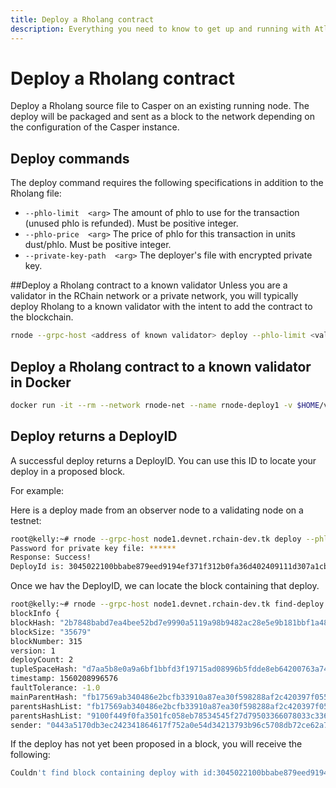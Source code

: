 ```yaml
---
title: Deploy a Rholang contract
description: Everything you need to know to get up and running with Atlaskit
---
```

# Deploy a Rholang contract
Deploy a Rholang source file to Casper on an existing running node. The deploy will be packaged and sent as a block to the network depending on the configuration of the Casper instance.

## Deploy commands
The deploy command requires the following specifications in addition to the Rholang file:
* `--phlo-limit  <arg>`             The amount of phlo to use for the
                                    transaction (unused phlo is refunded).
                                    Must be positive integer.
* `--phlo-price  <arg>`             The price of phlo for this transaction
                                    in units dust/phlo. Must be positive
                                    integer.
* `--private-key-path  <arg>`       The deployer's file with encrypted
                                    private key.

##Deploy a Rholang contract to a known validator
Unless you are a validator in the RChain network or a private network, you will typically deploy Rholang to a known validator with the intent to add the contract to the blockchain.

```bash
rnode --grpc-host <address of known validator> deploy --phlo-limit <value> --phlo-price <value> --private-key-path <path to encrypted private ke> <path to .rho file>
```
## Deploy a Rholang contract to a known validator in Docker
```bash
docker run -it --rm --network rnode-net --name rnode-deploy1 -v $HOME/var/rholang:/var/ rchain/rnode:latest --grpc-host <address of known validator> deploy --from "0x1" --phlo-limit <value> --phlo-price <value> --private-key-path <path to encrypted private key> <path to Rholang file>
```
## Deploy returns a DeployID
A successful deploy returns a DeployID. You can use this ID to locate your deploy in a proposed block.

For example:

Here is a deploy made from an observer node to a validating node on a testnet:
```bash
root@kelly:~# rnode --grpc-host node1.devnet.rchain-dev.tk deploy --phlo-price 10000000 --phlo-limit 1 --private-key-path /keys tut-philosophers.rho
Password for private key file: ******
Response: Success!
DeployId is: 3045022100bbabe879eed9194ef371f312b0fa36d402409111d307a1cb01cc8c519fdb741502206051ecfcd79aad31764ab7b65ceec4c537489ea7359fc8f80472e74c819b4cb1
```
Once we hav the DeployID, we can locate the block containing that deploy.
```bash
root@kelly:~# rnode --grpc-host node1.devnet.rchain-dev.tk find-deploy --deploy-id 3045022100bbabe879eed9194ef371f312b0fa36d402409111d307a1cb01cc8c519fdb741502206051ecfcd79aad31764ab7b65ceec4c537489ea7359fc8f80472e74c819b4cb1
blockInfo {
blockHash: "2b7848babd7ea4bee52bd7e9990a5119a98b9482ac28e5e9b181bbf1a480d8bf"
blockSize: "35679"
blockNumber: 315
version: 1
deployCount: 2
tupleSpaceHash: "d7aa5b8e0a9a6bf1bbfd3f19715ad08996b5fdde8eb64200763a742d1f348ea7"
timestamp: 1560208996576
faultTolerance: -1.0
mainParentHash: "fb17569ab340486e2bcfb33910a87ea30f598288af2c420397f055f03b2687ec"
parentsHashList: "fb17569ab340486e2bcfb33910a87ea30f598288af2c420397f055f03b2687ec"
parentsHashList: "9100f449f0fa3501fc058eb78534545f27d79503366078033c33625636391604"
sender: "0443a5170db3ec242341864617f752a0e54d34213793b96c5708db72ce62a75e1a37af8f1dcb93b208fe807f408a30f6acd343330a5d27b3434c759ac5d231679f"
```
If the deploy has not yet been proposed in a block, you will receive the following:

```bash
Couldn't find block containing deploy with id:3045022100bbabe879eed9194ef371f312b0fa36d402409111d307a1cb01cc8c519fdb741502206051ecfcd79aad31764ab7b65ceec4c537489ea7359fc8f80472e74c819b4cb1
```
